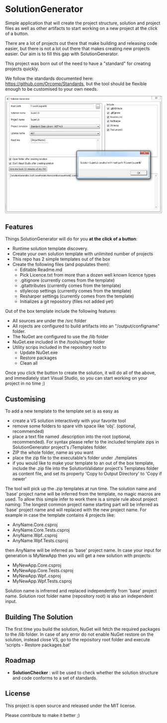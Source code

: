 SolutionGenerator
=================

Simple application that will create the project structure, solution and project files as well as other artifacts to start working on a new project at the click of a button.

There are a lot of projects out there that make building and releasing code easier, but there is not a lot out there that makes creating new projects easier. Our aim is to fill this gap with SolutionGenerator.

This project was born out of the need to have a "standard" for creating projects quickly.

We follow the standards documented here: https://github.com/Orcomp/Standards, but the tool should be flexible enough to be customised to your own needs.

![ScreenShot](/img/screenshot.png)

## Features

Things SolutionGenerator will do for you **at the click of a button**:

- Runtime solution template discovery. 
- Create your own solution template with unlimited number of projects
- This repo has 2 simple templates out of the box
- Create the following files (and populates them):
    - Editable Readme.md
    - Pick Licence.txt from more than a dozen well known licence types
    - .gitignore (currently comes from the template)
    - .gitattributes (currently comes from the template)
    - stlylecop settings (currently comes from the template)
    - Resharper settings (currently comes from the template)
    - Initializes a git repository (files not added yet)


Out of the box template include the following features: 

- All sources are under the /src folder
- All rojects are configured to build artifacts into an "/output/configname" folder.
- The NuGet are configured to use the /lib folder
- NuGet.exe included in the /tools/nuget folder
- Utility scrips included in the repository root to 
	- Update NuGet.exe
    - Restore packages
    - Clean all


Once you click the button to create the solution, it will do all of the above, and  immediately start Visual Studio, so you can start working on your project in no time ;)

## Customising

To add a new template to the template set is as easy as 

- create a VS solution interactively with your favorite tool
- remove some folders to spare vith space like 'obj'. (optional, recommended) 
- place a text file named .description into the root (optional, recommended). For syntax please refer to the included template zips in SolutionGenerator project's /Templates folder.
- ZIP the whole folder, name as you want
- place the zip file to the executable's folder under ./templates
- if you would like to make your template to an out of the box template, include the .zip file into the SolutionValidator project's Templates folder as content file, and set its property 'Copy to Output Directory'  to 'Copy if newer'

The tool will pick up the .zip templates at run time.
The solution name and 'base' project name will be inferred from the template, no magic macros are used.
To allow this simple infer to work there is a simple rule about project naming: The longest common project name starting part will be inferred as 'base' project name and will replaced with the new project name. For example in case the template contains 4 projects like:

- AnyName.Core.csproj
- AnyName.Core.Tests.csproj
- AnyName.Wpf..csproj
- AnyName.Wpf.Tests.csproj

then AnyName will be inferred as 'base' project name. In case your input for generation is MyNewApp then you will get a new solution with projects:

- MyNewApp.Core.csproj
- MyNewApp.Core.Tests.csproj
- MyNewApp.Wpf..csproj
- MyNewApp.Wpf.Tests.csproj

Solution name is infrerred and replaced independently from 'base' project name.
Solution root folder name (repository root) is also an independent input.


## Building The Solution

The first time you build the solution, NuGet will fetch the required packages to the /lib folder. In case of any error do not enable NuGet restore on the solution, instead close VS, go to the repository root folder and execute 'scripts - Restore packages.bat' 

## Roadmap

- **SolutionChecker** : will be used to check whether the solution structure and code conforms to a set of standards.

## License

This project is open source and released under the MIT license.

Please contribute to make it better ;)